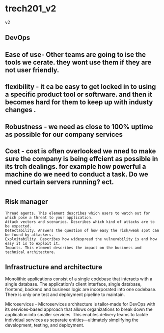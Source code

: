 # trech201_v2
v2

## DevOps

## Ease of use-  Other teams are going to ise the tools we cerate. they wont use them if they are not user friendly.

## flexibility - it ca be easy to get locked in to using a specific product tool or softrware. and then it becomes hard for them to keep up with industy changes .

## Robustness -  we need as close to 100% uptime as possible for our company services 

## Cost -  cost is often overlooked we nned to make sure the company is being effcient as possible in its trch dealings.  for example how powerful a machine do we need to conduct a task. Do we nned curtain servers running? ect.
#

## Risk manager 


    Thread agents. This element describes which users to watch out for which pose a threat to your application.
    Attack vectors and scenarios. Describes which kind of attacks are to be expected.
    Detectability. Answers the question of how easy the risk/weak spot can be found by attackers.
    Exploitability. Describes how widespread the vulnerability is and how easy it is to exploit it.
    Impacts. This element describes the impact on the business and technical architecture.


## Infrastructure and architecture

  Monolithic applications consist of a single codebase that interacts with a single database. The application's client interface, single database, frontend, backend and business logic are incorporated into one codebase. There is only one test and deployment pipeline to maintain.

Microservices - Microservices architecture is tailor-made for DevOps with its services-based approach that allows organizations to break down the application into smaller services. This enables delivery teams to tackle individual services as separate entities—ultimately simplifying the development, testing, and deployment.

